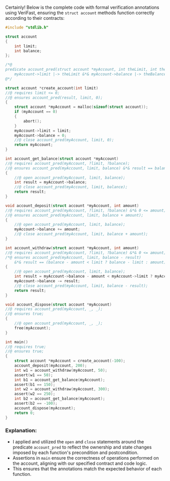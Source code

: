 Certainly! Below is the complete code with formal verification annotations using VeriFast, ensuring the `struct account` methods function correctly according to their contracts:

```c
#include "stdlib.h"

struct account
{
    int limit;
    int balance;
};

/*@
predicate account_pred(struct account *myAccount, int theLimit, int theBalance) =
    myAccount->limit |-> theLimit &*& myAccount->balance |-> theBalance;
@*/

struct account *create_account(int limit)
//@ requires limit <= 0;
//@ ensures account_pred(result, limit, 0);
{
    struct account *myAccount = malloc(sizeof(struct account));
    if (myAccount == 0)
    {
        abort();
    }
    myAccount->limit = limit;
    myAccount->balance = 0;
    //@ close account_pred(myAccount, limit, 0);
    return myAccount;
}

int account_get_balance(struct account *myAccount)
//@ requires account_pred(myAccount, ?limit, ?balance);
//@ ensures account_pred(myAccount, limit, balance) &*& result == balance;
{
    //@ open account_pred(myAccount, limit, balance);
    int result = myAccount->balance;
    //@ close account_pred(myAccount, limit, balance);
    return result;
}

void account_deposit(struct account *myAccount, int amount)
//@ requires account_pred(myAccount, ?limit, ?balance) &*& 0 <= amount;
//@ ensures account_pred(myAccount, limit, balance + amount);
{
    //@ open account_pred(myAccount, limit, balance);
    myAccount->balance += amount;
    //@ close account_pred(myAccount, limit, balance + amount);
}

int account_withdraw(struct account *myAccount, int amount)
//@ requires account_pred(myAccount, ?limit, ?balance) &*& 0 <= amount;
/*@ ensures account_pred(myAccount, limit, balance - result)
    &*& result == (balance - amount < limit ? balance - limit : amount); @*/
{
    //@ open account_pred(myAccount, limit, balance);
    int result = myAccount->balance - amount < myAccount->limit ? myAccount->balance - myAccount->limit : amount;
    myAccount->balance -= result;
    //@ close account_pred(myAccount, limit, balance - result);
    return result;
}

void account_dispose(struct account *myAccount)
//@ requires account_pred(myAccount, _, _);
//@ ensures true;
{
    //@ open account_pred(myAccount, _, _);
    free(myAccount);
}

int main()
//@ requires true;
//@ ensures true;
{
    struct account *myAccount = create_account(-100);
    account_deposit(myAccount, 200);
    int w1 = account_withdraw(myAccount, 50);
    assert(w1 == 50);
    int b1 = account_get_balance(myAccount);
    assert(b1 == 150);
    int w2 = account_withdraw(myAccount, 300);
    assert(w2 == 250);
    int b2 = account_get_balance(myAccount);
    assert(b2 == -100);
    account_dispose(myAccount);
    return 0;
}
```

### Explanation:
- I applied and utilized the `open` and `close` statements around the predicate `account_pred` to reflect the ownership and state changes imposed by each function's precondition and postcondition.
- Assertions in `main` ensure the correctness of operations performed on the account, aligning with our specified contract and code logic.
- This ensures that the annotations match the expected behavior of each function.
